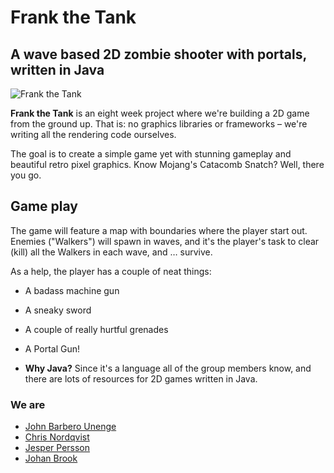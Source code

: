 # Frank the Tank

## A wave based 2D zombie shooter with portals, written in Java

![Frank the Tank](http://f.cl.ly/items/2g2b141P1c1c3b3M3L0a/simplesprite10x.png)

**Frank the Tank** is an eight week project where we're building a 2D game from the ground up. That is: no graphics libraries or frameworks – we're writing all the rendering code ourselves. 

The goal is to create a simple game yet with stunning gameplay and beautiful retro pixel graphics. Know Mojang's Catacomb Snatch? Well, there you go.

## Game play

The game will feature a map with boundaries where the player start out. Enemies ("Walkers") will spawn in waves, and it's the player's task to clear (kill) all the Walkers in each wave, and … survive. 

As a help, the player has a couple of neat things:

- A badass machine gun
- A sneaky sword
- A couple of really hurtful grenades
- A Portal Gun!

- **Why Java?**
Since it's a language all of the group members know, and there are lots of resources for 2D games written in Java.

### We are

- [John Barbero Unenge](http://github.com/JBarberU)
- [Chris Nordqvist](http://github.com/chrisnordqvist)
- [Jesper Persson](http://github.com/pungsnigel)
- [Johan Brook](http://github.com/johanbrook)